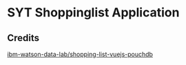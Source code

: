 # SYT Shoppinglist Application

## Credits

[ibm-watson-data-lab/shopping-list-vuejs-pouchdb](https://github.com/ibm-watson-data-lab/shopping-list-vuejs-pouchdb)

